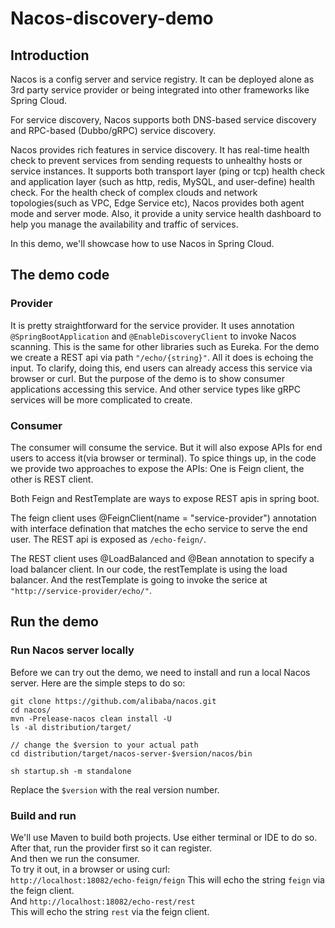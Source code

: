 # Nacos-discovery-demo
## Introduction
Nacos is a config server and service registry. It can be deployed alone as 3rd party service provider or being integrated into other frameworks like Spring Cloud.

For service discovery, Nacos supports both DNS-based service discovery and RPC-based (Dubbo/gRPC) service discovery. 

Nacos provides rich features in service discovery. It has real-time health check to prevent services from sending requests to unhealthy hosts or service instances. It supports both transport layer (ping or tcp) health check and application layer (such as http, redis, MySQL, and user-define) health check. For the health check of complex clouds and network topologies(such as VPC, Edge Service etc), Nacos provides both agent mode and server mode. Also, it provide a unity service health dashboard to help you manage the availability and traffic of services.

In this demo, we'll showcase how to use Nacos in Spring Cloud.

## The demo code
### Provider
It is pretty straightforward for the service provider. It uses annotation `@SpringBootApplication` and 
`@EnableDiscoveryClient` to invoke Nacos scanning. This is the same for other libraries such as Eureka. For the demo we create a REST api via path `"/echo/{string}"`. All it does is echoing the input. 
To clarify, doing this, end users can already access this service via browser or curl. But the purpose of the demo is to show consumer applications accessing this service. And other service types like gRPC services will be more complicated to create.

### Consumer
The consumer will consume the service. But it will also expose APIs for end users to access it(via browser or terminal). To spice things up, in the code we provide two approaches to expose the APIs: One is Feign client, the other is REST client.

Both Feign and RestTemplate are ways to expose REST apis in spring boot.

The feign client uses @FeignClient(name = "service-provider") annotation with interface defination that matches the echo service to serve the end user. The REST api is exposed as `/echo-feign/`.
 
The REST client uses @LoadBalanced and @Bean annotation to specify a load balancer client. In our code, the restTemplate is using the load balancer. And the restTemplate is going to invoke the serice at `"http://service-provider/echo/"`.


## Run the demo
### Run Nacos server locally
Before we can try out the demo, we need to install and run a local Nacos server. Here are the simple steps to do so:
```
git clone https://github.com/alibaba/nacos.git
cd nacos/
mvn -Prelease-nacos clean install -U  
ls -al distribution/target/

// change the $version to your actual path
cd distribution/target/nacos-server-$version/nacos/bin

sh startup.sh -m standalone
```
Replace the `$version` with the real version number.

### Build and run

We'll use Maven to build both projects. Use either terminal or IDE to do so. After that, run the provider first so it can register.   
And then we run the consumer.    
To try it out, in a browser or using curl:   
`http://localhost:18082/echo-feign/feign`
This will echo the string `feign` via the feign client.   
And `http://localhost:18082/echo-rest/rest`   
This will echo the string `rest` via the feign client.    

